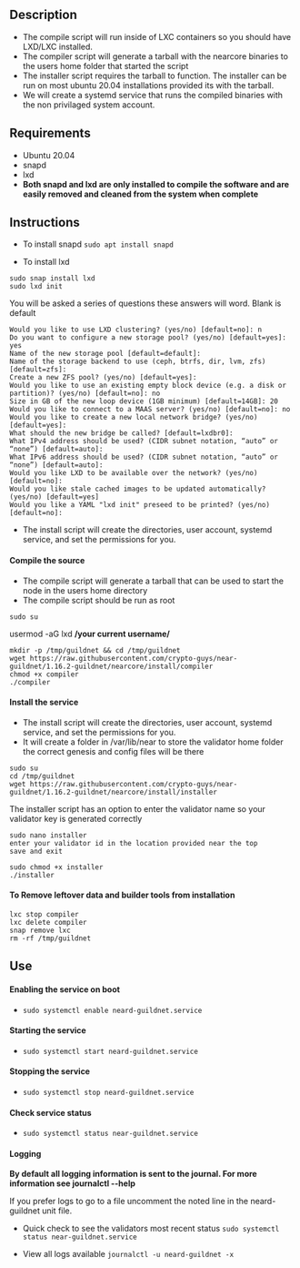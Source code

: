 ## Description

- The compile script will run inside of LXC containers so you should have LXD/LXC installed.
- The compiler script will generate a tarball with the nearcore binaries to the users home folder that started the script
- The installer script requires the tarball to function. The installer can be run on most ubuntu 20.04 installations provided its with the tarball.
- We will create a systemd service that runs the compiled binaries with the non privilaged system account.

## Requirements

- Ubuntu 20.04 
- snapd
- lxd 
- **Both snapd and lxd are only installed to compile the software and are easily removed and cleaned from the system when complete**


    
## Instructions

- To install snapd
```sudo apt install snapd```

- To install lxd

```
sudo snap install lxd
sudo lxd init
```
You will be asked a series of questions these answers will word. Blank is default
```
Would you like to use LXD clustering? (yes/no) [default=no]: n
Do you want to configure a new storage pool? (yes/no) [default=yes]: yes
Name of the new storage pool [default=default]: 
Name of the storage backend to use (ceph, btrfs, dir, lvm, zfs) [default=zfs]: 
Create a new ZFS pool? (yes/no) [default=yes]: 
Would you like to use an existing empty block device (e.g. a disk or partition)? (yes/no) [default=no]: no
Size in GB of the new loop device (1GB minimum) [default=14GB]: 20
Would you like to connect to a MAAS server? (yes/no) [default=no]: no
Would you like to create a new local network bridge? (yes/no) [default=yes]: 
What should the new bridge be called? [default=lxdbr0]: 
What IPv4 address should be used? (CIDR subnet notation, “auto” or “none”) [default=auto]: 
What IPv6 address should be used? (CIDR subnet notation, “auto” or “none”) [default=auto]: 
Would you like LXD to be available over the network? (yes/no) [default=no]: 
Would you like stale cached images to be updated automatically? (yes/no) [default=yes] 
Would you like a YAML "lxd init" preseed to be printed? (yes/no) [default=no]:
```


- The install script will create the directories, user account, systemd service, and set the permissions for you.

#### Compile the source

- The compile script will generate a tarball that can be used to start the node in the users home directory
- The compile script should be run as root
```
sudo su
```
usermod -aG lxd **/your current username/**
```
mkdir -p /tmp/guildnet && cd /tmp/guildnet
wget https://raw.githubusercontent.com/crypto-guys/near-guildnet/1.16.2-guildnet/nearcore/install/compiler 
chmod +x compiler
./compiler
```

#### Install the service

- The install script will create the directories, user account, systemd service, and set the permissions for you.
- It will create a folder in /var/lib/near to store the validator home folder the correct genesis and config files will be there
```
sudo su
cd /tmp/guildnet
wget https://raw.githubusercontent.com/crypto-guys/near-guildnet/1.16.2-guildnet/nearcore/install/installer
```
The installer script has an option to enter the validator name so your validator key is generated correctly
```
sudo nano installer
enter your validator id in the location provided near the top
save and exit
```
```
sudo chmod +x installer
./installer
```

#### To Remove leftover data and builder tools from installation
```
lxc stop compiler
lxc delete compiler
snap remove lxc
rm -rf /tmp/guildnet
```

## Use


#### Enabling the service on boot
- ```sudo systemctl enable neard-guildnet.service```

#### Starting the service 
- ```sudo systemctl start neard-guildnet.service```

#### Stopping the service 
- ```sudo systemctl stop neard-guildnet.service```

#### Check service status 
- ```sudo systemctl status near-guildnet.service```

#### Logging

**By default all logging information is sent to the journal. For more information see journalctl --help**

If you prefer logs to go to a file uncomment the noted line in the neard-guildnet unit file.

- Quick check to see the validators most recent status
    ```sudo systemctl status near-guildnet.service```

- View all logs available
    ```journalctl -u neard-guildnet -x```

